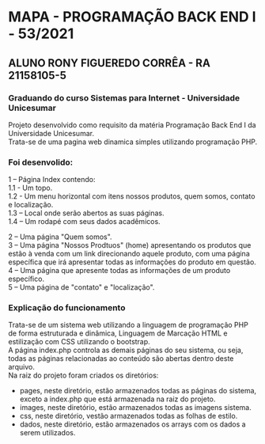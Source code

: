 # MAPA - PROGRAMAÇÃO BACK END I - 53/2021
## ALUNO RONY FIGUEREDO CORRÊA - RA 21158105-5 
### Graduando do curso Sistemas para Internet - Universidade Unicesumar
Projeto desenvolvido como requisito da matéria Programação Back End I da Universidade Unicesumar. <br>
Trata-se de uma pagina web dinamica simples utilizando programação PHP.

### Foi desenvolido:
1 – Página Index contendo:<br>
1.1 - Um topo.<br>
1.2 - Um menu horizontal com itens nossos produtos, quem somos, contato e localização.<br>
1.3 – Local onde serão abertos as suas páginas.<br>
1.4 – Um rodapé com seus dados acadêmicos.<br>

2 – Uma página "Quem somos".<br>
3 – Uma página "Nossos Prodtuos" (home) apresentando os produtos que estão à venda com um link direcionando aquele produto, com uma página específica que irá apresentar todas as informações do produto em questão. <br>
4 – Uma página que apresente todas as informações de um produto específico. <br>
5 – Uma página de "contato" e "localização".<br>
 
### Explicação do funcionamento<br>
Trata-se de um sistema web utilizando a linguagem de programação PHP de forma estruturada e dinâmica, Linguagem de Marcação HTML e estilização com CSS utilizando o bootstrap.<br>
A página index.php controla as demais páginas do seu sistema, ou seja, todas as páginas relacionadas ao conteúdo são abertas dentro deste arquivo. <br>
Na raiz do projeto foram criados os diretórios:<br>
- pages, neste diretório, estão armazenados todas as páginas do sistema, exceto a index.php que está armazenada na raiz do projeto.<br>
- images, neste diretório, estão armazenados todas as imagens sistema.<br>
- css, neste diretório, vestão armazenados todas as folhas de estilo.<br>
- dados, neste diretório, estão armazenados os arrays com os dados a serem utilizados.<br>
 
 

